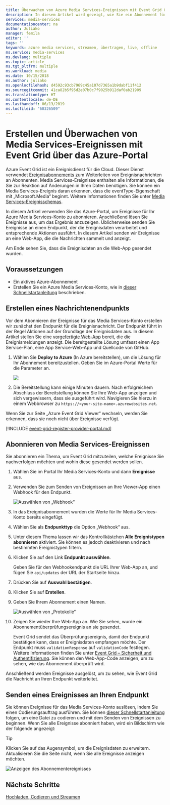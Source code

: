 ```yaml
---
title: Überwachen von Azure Media Services-Ereignissen mit Event Grid über das Portal | Microsoft-Dokumentation
description: In diesem Artikel wird gezeigt, wie Sie ein Abonnement für Event Grid abschließen können, um Azure Media Services-Ereignisse zu überwachen.
services: media-services
documentationcenter: na
author: Juliako
manager: femila
editor: ''
tags: ''
keywords: azure media services, streamen, übertragen, live, offline
ms.service: media-services
ms.devlang: multiple
ms.topic: article
ms.tgt_pltfrm: multiple
ms.workload: media
ms.date: 10/15/2018
ms.author: juliako
ms.openlocfilehash: d4592c93cb7969c45a107d7365a1b9dabf11f412
ms.sourcegitcommit: 41ca82b5f95d2e07b0c7f9025b912daf0ab21909
ms.translationtype: HT
ms.contentlocale: de-DE
ms.lasthandoff: 06/13/2019
ms.locfileid: "60326509"
---
```

# <a name="create-and-monitor-media-services-events-with-event-grid-using-the-azure-portal"></a>Erstellen und Überwachen von Media Services-Ereignissen mit Event Grid über das Azure-Portal

Azure Event Grid ist ein Ereignisdienst für die Cloud. Dieser Dienst verwendet [Ereignisabonnements](../../event-grid/concepts.md#event-subscriptions) zum Weiterleiten von Ereignisnachrichten an Abonnenten. Media Services-Ereignisse enthalten alle Informationen, die Sie zur Reaktion auf Änderungen in Ihren Daten benötigen. Sie können ein Media Services-Ereignis daran erkennen, dass die eventType-Eigenschaft mit „Microsoft.Media“ beginnt. Weitere Informationen finden Sie unter [Media Services-Ereignisschemas](media-services-event-schemas.md).

In diesem Artikel verwenden Sie das Azure-Portal, um Ereignisse für Ihr Azure Media Services-Konto zu abonnieren. Anschließend lösen Sie Ereignisse aus, um das Ergebnis anzuzeigen. Üblicherweise senden Sie Ereignisse an einen Endpunkt, der die Ereignisdaten verarbeitet und entsprechende Aktionen ausführt. In diesem Artikel senden wir Ereignisse an eine Web-App, die die Nachrichten sammelt und anzeigt.

Am Ende sehen Sie, dass die Ereignisdaten an die Web-App gesendet wurden.

## <a name="prerequisites"></a>Voraussetzungen 

* Ein aktives Azure-Abonnement
* Erstellen Sie ein Azure Media Services-Konto, wie in [dieser Schnellstartanleitung](create-account-cli-quickstart.md) beschrieben.

## <a name="create-a-message-endpoint"></a>Erstellen eines Nachrichtenendpunkts

Vor dem Abonnieren der Ereignisse für das Media Services-Konto erstellen wir zunächst den Endpunkt für die Ereignisnachricht. Der Endpunkt führt in der Regel Aktionen auf der Grundlage der Ereignisdaten aus. In diesem Artikel stellen Sie eine [vorgefertigte Web-App](https://github.com/Azure-Samples/azure-event-grid-viewer) bereit, die die Ereignismeldungen anzeigt. Die bereitgestellte Lösung umfasst einen App Service-Plan, eine App Service-Web-App und Quellcode von GitHub.

1. Wählen Sie **Deploy to Azure** (In Azure bereitstellen), um die Lösung für Ihr Abonnement bereitzustellen. Geben Sie im Azure-Portal Werte für die Parameter an.

   <a href="https://portal.azure.com/#create/Microsoft.Template/uri/https%3A%2F%2Fraw.githubusercontent.com%2FAzure-Samples%2Fazure-event-grid-viewer%2Fmaster%2Fazuredeploy.json" target="_blank"><img src="https://azuredeploy.net/deploybutton.png"/></a>

1. Die Bereitstellung kann einige Minuten dauern. Nach erfolgreichem Abschluss der Bereitstellung können Sie Ihre Web-App anzeigen und sich vergewissern, dass sie ausgeführt wird. Navigieren Sie hierzu in einem Webbrowser zu `https://<your-site-name>.azurewebsites.net`.

Wenn Sie zur Seite „Azure Event Grid Viewer“ wechseln, werden Sie erkennen, dass sie noch nicht über Ereignisse verfügt.
   
[!INCLUDE [event-grid-register-provider-portal.md](../../../includes/event-grid-register-provider-portal.md)]

## <a name="subscribe-to-media-services-events"></a>Abonnieren von Media Services-Ereignissen

Sie abonnieren ein Thema, um Event Grid mitzuteilen, welche Ereignisse Sie nachverfolgen möchten und wohin diese gesendet werden sollen.

1. Wählen Sie im Portal Ihr Media Services-Konto und dann **Ereignisse** aus.
1. Verwenden Sie zum Senden von Ereignissen an Ihre Viewer-App einen Webhook für den Endpunkt. 

   ![Auswählen von „Webhook“](./media/monitor-events-portal/select-web-hook.png)

1. In das Ereignisabonnement wurden die Werte für Ihr Media Services-Konto bereits eingefügt. 
1. Wählen Sie als **Endpunkttyp** die Option „Webhook“ aus.
1. Unter diesem Thema lassen wir das Kontrollkästchen **Alle Ereignistypen abonnieren** aktiviert. Sie können es jedoch deaktivieren und nach bestimmten Ereignistypen filtern. 
1. Klicken Sie auf den Link **Endpunkt auswählen**.

    Geben Sie für den Webhookendpunkt die URL Ihrer Web-App an, und fügen Sie `api/updates` der URL der Startseite hinzu. 

1. Drücken Sie auf **Auswahl bestätigen**.
1. Klicken Sie auf **Erstellen**.
1. Geben Sie Ihrem Abonnement einen Namen.

   ![Auswählen von „Protokolle“](./media/monitor-events-portal/create-subscription.png)

1. Zeigen Sie wieder Ihre Web-App an. Wie Sie sehen, wurde ein Abonnementüberprüfungsereignis an sie gesendet. 

    Event Grid sendet das Überprüfungsereignis, damit der Endpunkt bestätigen kann, dass er Ereignisdaten empfangen möchte. Der Endpunkt muss `validationResponse` auf `validationCode` festlegen. Weitere Informationen finden Sie unter [Event Grid – Sicherheit und Authentifizierung](../../event-grid/security-authentication.md). Sie können den Web-App-Code anzeigen, um zu sehen, wie das Abonnement überprüft wird.

Anschließend werden Ereignisse ausgelöst, um zu sehen, wie Event Grid die Nachricht an Ihren Endpunkt weiterleitet.

## <a name="send-an-event-to-your-endpoint"></a>Senden eines Ereignisses an Ihren Endpunkt

Sie können Ereignisse für das Media Services-Konto auslösen, indem Sie einen Codierungsauftrag ausführen. Sie können [dieser Schnellstartanleitung](stream-files-dotnet-quickstart.md) folgen, um eine Datei zu codieren und mit dem Senden von Ereignissen zu beginnen. Wenn Sie alle Ereignisse abonniert haben, wird ein Bildschirm wie der folgende angezeigt:

> [!TIP]
> Klicken Sie auf das Augensymbol, um die Ereignisdaten zu erweitern. Aktualisieren Sie die Seite nicht, wenn Sie alle Ereignisse anzeigen möchten.

![Anzeigen des Abonnementereignisses](./media/monitor-events-portal/view-subscription-event.png)

## <a name="next-steps"></a>Nächste Schritte

[Hochladen, Codieren und Streamen](stream-files-tutorial-with-api.md)
